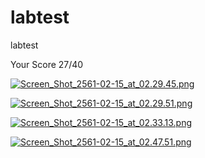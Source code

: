 # labtest
labtest

Your Score 27/40

[![Screen_Shot_2561-02-15_at_02.29.45.png](https://s14.postimg.org/726xgs1bl/Screen_Shot_2561-02-15_at_02.29.45.png)](https://postimg.org/image/z2b1124rx/)

[![Screen_Shot_2561-02-15_at_02.29.51.png](https://s14.postimg.org/crrre9rkh/Screen_Shot_2561-02-15_at_02.29.51.png)](https://postimg.org/image/8in1c3ob1/)

[![Screen_Shot_2561-02-15_at_02.33.13.png](https://s14.postimg.org/ispgbdgrl/Screen_Shot_2561-02-15_at_02.33.13.png)](https://postimg.org/image/cf0d84bvh/)

[![Screen_Shot_2561-02-15_at_02.47.51.png](https://s14.postimg.org/ispgbdohd/Screen_Shot_2561-02-15_at_02.47.51.png)](https://postimg.org/image/i36nz0nxp/)
